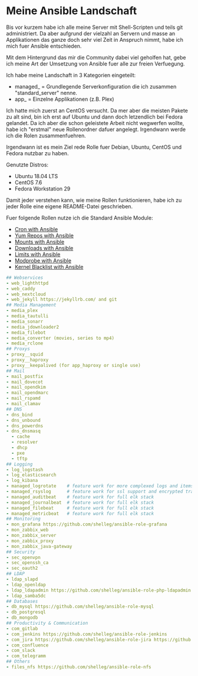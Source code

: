 # Meine Ansible Landschaft

Bis vor kurzem habe ich alle meine Server mit Shell-Scripten und teils git administriert. Da aber aufgrund der vielzahl an Servern und masse an Applikationen das ganze doch sehr viel Zeit in Anspruch nimmt, habe ich mich fuer Ansible entschieden.

Mit dem Hintergrund das mir die Community dabei viel geholfen hat, gebe ich meine Art der Umsetzung von Ansible fuer alle zur freien Verfuegung.

Ich habe meine Landschaft in 3 Kategorien eingeteilt:
* managed_ = Grundlegende Serverkonfiguration die ich zusammen "standard_server" nenne.
* app_     = Einzelne Applikationen (z.B. Plex)

Ich hatte mich zuerst an CentOS versucht. Da mer aber die meisten Pakete zu alt sind, bin ich erst auf Ubuntu und dann doch letzendlich bei Fedora gelandet. Da ich aber die schon geleistete Arbeit nicht wegwerfen wollte, habe ich "erstmal" neue Rollenordner dafuer angelegt. Irgendwann werde ich die Rolen zusammenfuehren.

Irgendwann ist es mein Ziel rede Rolle fuer Debian, Ubuntu, CentOS und Fedora nutzbar zu haben.

Genutzte Distros:
* Ubuntu 18.04 LTS
* CentOS 7.6
* Fedora Workstation 29

Damit jeder verstehen kann, wie meine Rollen funktionieren, habe ich zu jeder Rolle eine eigene README-Datei geschrieben.

Fuer folgende Rollen nutze ich die Standard Ansible Module:
* [Cron with Ansible](https://docs.ansible.com/ansible/latest/modules/cron_module.html)
* [Yum Repos with Ansible](https://docs.ansible.com/ansible/latest/modules/yum_repository_module.html)
* [Mounts with Ansible](https://docs.ansible.com/ansible/latest/modules/mount_module.html)
* [Downloads with Ansible](https://docs.ansible.com/ansible/latest/modules/get_url_module.html)
* [Limits with Ansible](https://docs.ansible.com/ansible/latest/modules/pam_limits_module.html)
* [Modprobe with Ansible](https://docs.ansible.com/ansible/latest/modules/modprobe_module.html)
* [Kernel Blacklist with Ansible](https://docs.ansible.com/ansible/latest/modules/kernel_blacklist_module.html)

```yaml
## Webservices
- web_lighthttpd
- web_caddy
- web_nextcloud
- web_jekyll https://jekyllrb.com/ and git
## Media Management
- media_plex
- media_tautulli
- media_sonarr
- media_jdownloader2
- media_filebot
- media_converter (movies, series to mp4)
- media_rclone
## Proxys
- proxy__squid
- proxy__haproxy
- proxy__keepalived (for app_haproxy or single use)
## Mail
- mail_postfix
- mail_dovecot
- mail_opendkim
- mail_opendmarc
- mail_rspamd
- mail_clamav
## DNS
- dns_bind
- dns_unbound
- dns_powerdns
- dns_dnsmasq
  - cache
  - resolver
  - dhcp
  - pxe
  - tftp
## Logging
- log_logstash
- log_elasticsearch
- log_kibana
- managed_logrotate    # feature work for more complexed logs and items
- managed_rsyslog      # feature work for ssl support and encrypted transfers
- managed_auditbeat    # feature work for full elk stack
- managed_journalbeat  # feature work for full elk stack
- managed_filebeat     # feature work for full elk stack
- managed_metricbeat   # feature work for full elk stack
## Monitoring
- mon_grafana https://github.com/shelleg/ansible-role-grafana
- mon_zabbix_web
- mon_zabbix_server
- mon_zabbix_proxy
- mon_zabbix_java-gateway
## Security
- sec_openvpn
- sec_openssh_ca
- sec_oauth2
## LDAP
- ldap_slapd
- ldap_openldap
- ldap_ldapadmin https://github.com/shelleg/ansible-role-php-ldapadmin
- ldap_samba5dc
## Databases
- db_mysql https://github.com/shelleg/ansible-role-mysql
- db_postgresql
- db_mongodb
## Productivity & Communication
- com_gitlab
- com_jenkins https://github.com/shelleg/ansible-role-jenkins
- com_jira https://github.com/shelleg/ansible-role-jira https://github.com/shelleg/ansible-playbook-jira
- com_confluence
- com_slack
- com_telegramm
## Others
- files_nfs https://github.com/shelleg/ansible-role-nfs
```
